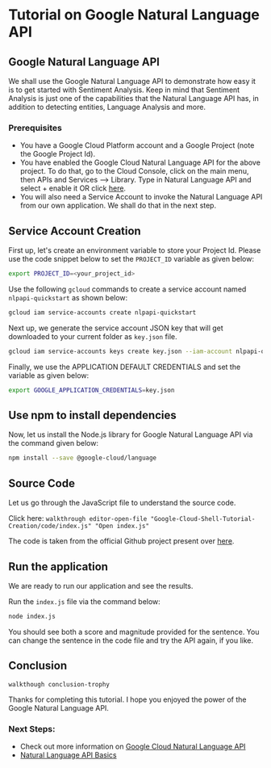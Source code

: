 # Tutorial on Google Natural Language API

## Google Natural Language API
We shall use the Google Natural Language API to demonstrate how easy it is to get started with Sentiment Analysis. Keep in mind that Sentiment Analysis is just one of the capabilities that the Natural Language API has, in addition to detecting entities, Language Analysis and more. 

### Prerequisites

 -  You have a Google Cloud Platform account and a Google Project (note the Google Project Id).
 -  You have enabled the Google Cloud Natural Language API for the above project. To do that, go to the Cloud Console, click on the main menu, then APIs and Services --> Library. Type in Natural Language API and select + enable it OR click [here](https://console.cloud.google.com/flows/enableapi?apiid=language.googleapis.com).
 -  You will also need a Service Account to invoke the Natural Language API from our own application. We shall do that in the next step.

## Service Account Creation

First up, let's create an environment variable to store your Project Id. Please use the code snippet below to set the `PROJECT_ID` variable as given below:

```bash
export PROJECT_ID=<your_project_id>
```

Use the following `gcloud` commands to create a service account named `nlpapi-quickstart` as shown below:

```bash
gcloud iam service-accounts create nlpapi-quickstart
```
Next up, we generate the service account JSON key that will get downloaded to your current folder as `key.json` file. 

```bash
gcloud iam service-accounts keys create key.json --iam-account nlpapi-quickstart@$PROJECT_ID.iam.gserviceaccount.com
```
Finally, we use the APPLICATION DEFAULT CREDENTIALS and set the variable as given below:

```bash
export GOOGLE_APPLICATION_CREDENTIALS=key.json
```

## Use npm to install dependencies

Now, let us install the Node.js library for Google Natural Language API via the command given below:

```bash
npm install --save @google-cloud/language
```

## Source Code

Let us go through the JavaScript file to understand the source code. 

Click here: `walkthrough editor-open-file "Google-Cloud-Shell-Tutorial-Creation/code/index.js" "Open index.js"`

The code is taken from the official Github project present over [here](https://github.com/googleapis/nodejs-language).

## Run the application

We are ready to run our application and see the results. 

Run the `index.js` file via the command below:

```bash
node index.js
```

You should see both a score and magnitude provided for the sentence. You can change the sentence in the code file and try the API again, if you like. 

## Conclusion

`walkthough conclusion-trophy`

Thanks for completing this tutorial. I hope you enjoyed the power of the Google Natural Language API.

### Next Steps:

 - Check out more information on [Google Cloud Natural Language API](https://cloud.google.com/natural-language/) 
 - [Natural Language API Basics](https://cloud.google.com/natural-language/docs/basics)
